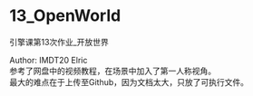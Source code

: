# 13_OpenWorld
引擎课第13次作业_开放世界  

Author: IMDT20 Elric  
参考了网盘中的视频教程，在场景中加入了第一人称视角。  
最大的难点在于上传至Github，因为文档太大，只放了可执行文件。
